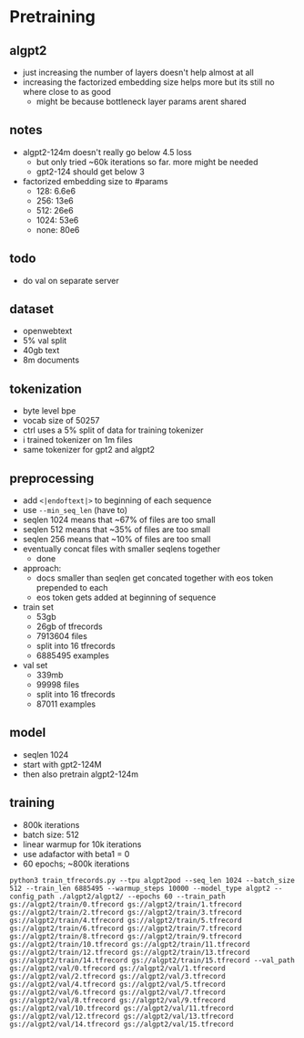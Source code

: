 # Pretraining

## algpt2

-   just increasing the number of layers doesn't help almost at all
-   increasing the factorized embedding size helps more but its still no where close to as good
    -   might be because bottleneck layer params arent shared

## notes

-   algpt2-124m doesn't really go below 4.5 loss
    -   but only tried ~60k iterations so far. more might be needed
    -   gpt2-124 should get below 3
-   factorized embedding size to #params
    -   128: 6.6e6
    -   256: 13e6
    -   512: 26e6
    -   1024: 53e6
    -   none: 80e6

## todo

-   do val on separate server

## dataset

-   openwebtext
-   5% val split
-   40gb text
-   8m documents

## tokenization

-   byte level bpe
-   vocab size of 50257
-   ctrl uses a 5% split of data for training tokenizer
-   i trained tokenizer on 1m files
-   same tokenizer for gpt2 and algpt2

## preprocessing

-   add `<|endoftext|>` to beginning of each sequence
-   use `--min_seq_len` (have to)
-   seqlen 1024 means that ~67% of files are too small
-   seqlen 512 means that ~35% of files are too small
-   seqlen 256 means that ~10% of files are too small
-   eventually concat files with smaller seqlens together
    -   done
-   approach:
    -   docs smaller than seqlen get concated together with eos token prepended to each
    -   eos token gets added at beginning of sequence
-   train set
    -   53gb
    -   26gb of tfrecords
    -   7913604 files
    -   split into 16 tfrecords
    -   6885495 examples
-   val set
    -   339mb
    -   99998 files
    -   split into 16 tfrecords
    -   87011 examples

## model

-   seqlen 1024
-   start with gpt2-124M
-   then also pretrain algpt2-124m

## training

-   800k iterations
-   batch size: 512
-   linear warmup for 10k iterations
-   use adafactor with beta1 = 0
-   60 epochs; ~800k iterations

```
python3 train_tfrecords.py --tpu algpt2pod --seq_len 1024 --batch_size 512 --train_len 6885495 --warmup_steps 10000 --model_type algpt2 --config_path ./algpt2/algpt2/ --epochs 60 --train_path gs://algpt2/train/0.tfrecord gs://algpt2/train/1.tfrecord gs://algpt2/train/2.tfrecord gs://algpt2/train/3.tfrecord gs://algpt2/train/4.tfrecord gs://algpt2/train/5.tfrecord gs://algpt2/train/6.tfrecord gs://algpt2/train/7.tfrecord gs://algpt2/train/8.tfrecord gs://algpt2/train/9.tfrecord gs://algpt2/train/10.tfrecord gs://algpt2/train/11.tfrecord gs://algpt2/train/12.tfrecord gs://algpt2/train/13.tfrecord gs://algpt2/train/14.tfrecord gs://algpt2/train/15.tfrecord --val_path gs://algpt2/val/0.tfrecord gs://algpt2/val/1.tfrecord gs://algpt2/val/2.tfrecord gs://algpt2/val/3.tfrecord gs://algpt2/val/4.tfrecord gs://algpt2/val/5.tfrecord gs://algpt2/val/6.tfrecord gs://algpt2/val/7.tfrecord gs://algpt2/val/8.tfrecord gs://algpt2/val/9.tfrecord gs://algpt2/val/10.tfrecord gs://algpt2/val/11.tfrecord gs://algpt2/val/12.tfrecord gs://algpt2/val/13.tfrecord gs://algpt2/val/14.tfrecord gs://algpt2/val/15.tfrecord
```
